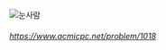 ![눈사람](https://static.wikia.nocookie.net/arendelle/images/d/d2/Olaf.png/revision/latest?cb=20151103113103&path-prefix=ko)
###### https://www.acmicpc.net/problem/1018
